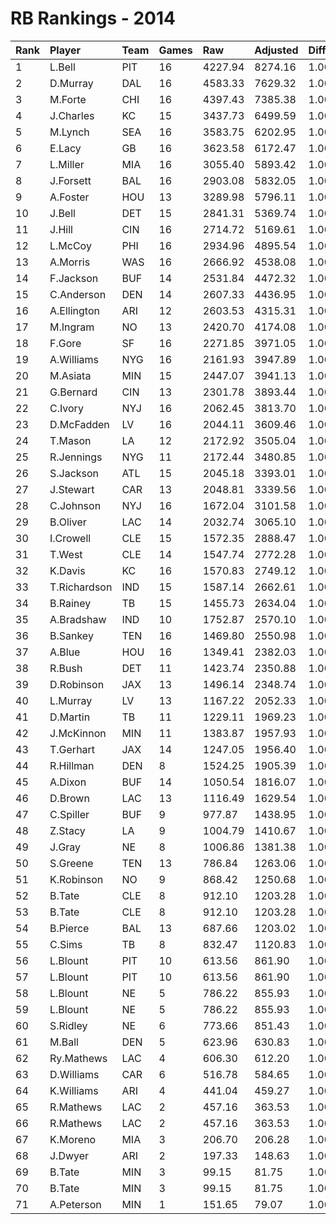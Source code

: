 # RB Rankings - 2014

| Rank | Player       | Team | Games | Raw     | Adjusted | Difficulty | Avg/Game | Typical | Consistency    | Trend    |
| :----| :------------| :----| :-----| :-------| :--------| :----------| :--------| :-------| :--------------| :--------|
| 1    | L.Bell       | PIT  | 16    | 4227.94 | 8274.16  | 1.000      | 517.14   | 506.94  | 9/0/7          | +77.3%   |
| 2    | D.Murray     | DAL  | 16    | 4583.33 | 7629.32  | 1.000      | 476.83   | 493.10  | 10/2/4         | +58.7%   |
| 3    | M.Forte      | CHI  | 16    | 4397.43 | 7385.38  | 1.000      | 461.59   | 502.85  | 9/1/6          | +76.8%   |
| 4    | J.Charles    | KC   | 15    | 3437.73 | 6499.59  | 1.000      | 433.31   | 394.09  | 6/1/8          | +128.5%  |
| 5    | M.Lynch      | SEA  | 16    | 3583.75 | 6202.95  | 1.000      | 387.68   | 410.62  | 9/1/6          | +79.8%   |
| 6    | E.Lacy       | GB   | 16    | 3623.58 | 6172.47  | 1.000      | 385.78   | 399.02  | 8/4/4          | +64.2%   |
| 7    | L.Miller     | MIA  | 16    | 3055.40 | 5893.42  | 1.000      | 368.34   | 369.44  | 7/2/7          | +81.5%   |
| 8    | J.Forsett    | BAL  | 16    | 2903.08 | 5832.05  | 1.000      | 364.50   | 358.77  | 7/3/6          | +86.4%   |
| 9    | A.Foster     | HOU  | 13    | 3289.98 | 5796.11  | 1.000      | 445.85   | 443.51  | 5/2/6          | +56.7%   |
| 10   | J.Bell       | DET  | 15    | 2841.31 | 5369.74  | 1.000      | 357.98   | 312.88  | 5/1/9          | +99.9%   |
| 11   | J.Hill       | CIN  | 16    | 2714.72 | 5169.61  | 1.000      | 323.10   | 330.25  | 8/2/6          | +161.5%  |
| 12   | L.McCoy      | PHI  | 16    | 2934.96 | 4895.54  | 1.000      | 305.97   | 331.02  | 10/1/5         | +79.0%   |
| 13   | A.Morris     | WAS  | 16    | 2666.92 | 4538.08  | 1.000      | 283.63   | 276.12  | 8/2/6          | +101.2%  |
| 14   | F.Jackson    | BUF  | 14    | 2531.84 | 4472.32  | 1.000      | 319.45   | 318.01  | 5/3/6          | +60.7%   |
| 15   | C.Anderson   | DEN  | 14    | 2607.33 | 4436.95  | 1.000      | 316.92   | 293.29  | 6/0/8          | +433.6%  |
| 16   | A.Ellington  | ARI  | 12    | 2603.53 | 4315.31  | 1.000      | 359.61   | 398.47  | 7/2/3          | INACTIVE |
| 17   | M.Ingram     | NO   | 13    | 2420.70 | 4174.08  | 1.000      | 321.08   | 325.02  | 7/2/4          | +70.8%   |
| 18   | F.Gore       | SF   | 16    | 2271.85 | 3971.05  | 1.000      | 248.19   | 266.92  | 9/1/6          | +160.1%  |
| 19   | A.Williams   | NYG  | 16    | 2161.93 | 3947.89  | 1.000      | 246.74   | 256.17  | 8/1/7          | +147.9%  |
| 20   | M.Asiata     | MIN  | 15    | 2447.07 | 3941.13  | 1.000      | 262.74   | 285.65  | 8/0/7          | +259.5%  |
| 21   | G.Bernard    | CIN  | 13    | 2301.78 | 3893.44  | 1.000      | 299.50   | 308.58  | 7/1/5          | +119.0%  |
| 22   | C.Ivory      | NYJ  | 16    | 2062.45 | 3813.70  | 1.000      | 238.36   | 235.48  | 10/0/6         | +104.7%  |
| 23   | D.McFadden   | LV   | 16    | 2044.11 | 3609.46  | 1.000      | 225.59   | 226.26  | 7/1/8          | +167.1%  |
| 24   | T.Mason      | LA   | 12    | 2172.92 | 3505.04  | 1.000      | 292.09   | 329.37  | 8/1/3          | +105.2%  |
| 25   | R.Jennings   | NYG  | 11    | 2172.44 | 3480.85  | 1.000      | 316.44   | 309.88  | 5/0/6          | +263.7%  |
| 26   | S.Jackson    | ATL  | 15    | 2045.18 | 3393.01  | 1.000      | 226.20   | 243.18  | 9/1/5          | +130.9%  |
| 27   | J.Stewart    | CAR  | 13    | 2048.81 | 3339.56  | 1.000      | 256.89   | 227.66  | 6/2/5          | +133.2%  |
| 28   | C.Johnson    | NYJ  | 16    | 1672.04 | 3101.58  | 1.000      | 193.85   | 194.00  | 9/0/7          | +155.2%  |
| 29   | B.Oliver     | LAC  | 14    | 2032.74 | 3065.10  | 1.000      | 218.94   | 189.35  | 7/0/7          | +271.8%  |
| 30   | I.Crowell    | CLE  | 15    | 1572.35 | 2888.47  | 1.000      | 192.56   | 184.62  | 7/2/6          | +169.8%  |
| 31   | T.West       | CLE  | 14    | 1547.74 | 2772.28  | 1.000      | 198.02   | 175.85  | 7/1/6          | +269.4%  |
| 32   | K.Davis      | KC   | 16    | 1570.83 | 2749.12  | 1.000      | 171.82   | 157.25  | 9/1/6          | +661.9%  |
| 33   | T.Richardson | IND  | 15    | 1587.14 | 2662.61  | 1.000      | 177.51   | 167.19  | 6/2/7          | +168.4%  |
| 34   | B.Rainey     | TB   | 15    | 1455.73 | 2634.04  | 1.000      | 175.60   | 156.97  | 7/1/7          | +415.9%  |
| 35   | A.Bradshaw   | IND  | 10    | 1752.87 | 2570.10  | 1.000      | 257.01   | 238.78  | 5/1/4          | INACTIVE |
| 36   | B.Sankey     | TEN  | 16    | 1469.80 | 2550.98  | 1.000      | 159.44   | 160.70  | 8/1/7          | +195.5%  |
| 37   | A.Blue       | HOU  | 16    | 1349.41 | 2382.03  | 1.000      | 148.88   | 151.42  | 8/1/7          | +333.9%  |
| 38   | R.Bush       | DET  | 11    | 1423.74 | 2350.88  | 1.000      | 213.72   | 247.61  | 7/1/3          | +133.6%  |
| 39   | D.Robinson   | JAX  | 13    | 1496.14 | 2348.74  | 1.000      | 180.67   | 182.85  | 8/0/5          | INACTIVE |
| 40   | L.Murray     | LV   | 13    | 1167.22 | 2052.33  | 1.000      | 157.87   | 158.92  | 7/0/6          | +1842.7% |
| 41   | D.Martin     | TB   | 11    | 1229.11 | 1969.23  | 1.000      | 179.02   | 178.19  | 6/0/5          | +120.1%  |
| 42   | J.McKinnon   | MIN  | 11    | 1383.87 | 1957.93  | 1.000      | 177.99   | 166.62  | 4/1/6          | INACTIVE |
| 43   | T.Gerhart    | JAX  | 14    | 1247.05 | 1956.40  | 1.000      | 139.74   | 144.62  | 8/1/5          | +213.9%  |
| 44   | R.Hillman    | DEN  | 8     | 1524.25 | 1905.39  | 1.000      | 238.17   | 250.73  | 4/0/4          | +193.2%  |
| 45   | A.Dixon      | BUF  | 14    | 1050.54 | 1816.07  | 1.000      | 129.72   | 131.82  | 8/0/6          | +371.8%  |
| 46   | D.Brown      | LAC  | 13    | 1116.49 | 1629.54  | 1.000      | 125.35   | 113.03  | 6/1/6          | +302.0%  |
| 47   | C.Spiller    | BUF  | 9     | 977.87  | 1438.95  | 1.000      | 159.88   | 156.72  | 4/0/5          | +165.0%  |
| 48   | Z.Stacy      | LA   | 9     | 1004.79 | 1410.67  | 1.000      | 156.74   | 142.89  | 4/0/5          | +198.7%  |
| 49   | J.Gray       | NE   | 8     | 1006.86 | 1381.38  | 1.000      | 172.67   | 109.60  | 3/0/5          | +477.4%  |
| 50   | S.Greene     | TEN  | 13    | 786.84  | 1263.06  | 1.000      | 97.16    | 84.47   | 6/0/7          | +370.4%  |
| 51   | K.Robinson   | NO   | 9     | 868.42  | 1250.68  | 1.000      | 138.96   | 126.79  | 4/0/5          | +209.5%  |
| 52   | B.Tate       | CLE  | 8     | 912.10  | 1203.28  | 1.000      | 150.41   | 114.52  | 5/0/6          | +427.0%  |
| 53   | B.Tate       | CLE  | 8     | 912.10  | 1203.28  | 1.000      | 150.41   | 114.52  | 5/0/6          | +427.0%  |
| 54   | B.Pierce     | BAL  | 13    | 687.66  | 1203.02  | 1.000      | 92.54    | 90.24   | 7/1/5          | +186.4%  |
| 55   | C.Sims       | TB   | 8     | 832.47  | 1120.83  | 1.000      | 140.10   | 140.83  | 4/0/4          | +91.7%   |
| 56   | L.Blount     | PIT  | 10    | 613.56  | 861.90   | 1.000      | 86.19    | 110.99  | 9/0/6          | +234.3%  |
| 57   | L.Blount     | PIT  | 10    | 613.56  | 861.90   | 1.000      | 86.19    | 110.99  | 9/0/6          | +234.3%  |
| 58   | L.Blount     | NE   | 5     | 786.22  | 855.93   | 1.000      | 171.19   | 110.99  | 9/0/6          | +234.3%  |
| 59   | L.Blount     | NE   | 5     | 786.22  | 855.93   | 1.000      | 171.19   | 110.99  | 9/0/6          | +234.3%  |
| 60   | S.Ridley     | NE   | 6     | 773.66  | 851.43   | 1.000      | 141.90   | 157.54  | 4/0/2          | INACTIVE |
| 61   | M.Ball       | DEN  | 5     | 623.96  | 630.83   | 1.000      | 126.17   | 114.01  | 2/0/3          | INACTIVE |
| 62   | Ry.Mathews   | LAC  | 4     | 606.30  | 612.20   | 1.000      | 153.05   | 153.05  | None/None/None | None     |
| 63   | D.Williams   | CAR  | 6     | 516.78  | 584.65   | 1.000      | 97.44    | 97.93   | 2/1/3          | INACTIVE |
| 64   | K.Williams   | ARI  | 4     | 441.04  | 459.27   | 1.000      | 114.82   | 154.18  | 3/0/1          | N/A      |
| 65   | R.Mathews    | LAC  | 2     | 457.16  | 363.53   | 1.000      | 181.76   | 171.96  | 3/1/2          | INACTIVE |
| 66   | R.Mathews    | LAC  | 2     | 457.16  | 363.53   | 1.000      | 181.76   | 171.96  | 3/1/2          | INACTIVE |
| 67   | K.Moreno     | MIA  | 3     | 206.70  | 206.28   | 1.000      | 68.76    | 68.76   | 2/0/1          | INACTIVE |
| 68   | J.Dwyer      | ARI  | 2     | 197.33  | 148.63   | 1.000      | 74.32    | 74.32   | 1/0/1          | INACTIVE |
| 69   | B.Tate       | MIN  | 3     | 99.15   | 81.75    | 1.000      | 27.25    | 114.52  | 5/0/6          | +427.0%  |
| 70   | B.Tate       | MIN  | 3     | 99.15   | 81.75    | 1.000      | 27.25    | 114.52  | 5/0/6          | +427.0%  |
| 71   | A.Peterson   | MIN  | 1     | 151.65  | 79.07    | 1.000      | 79.07    | 79.07   | 0/1/0          | INACTIVE |

